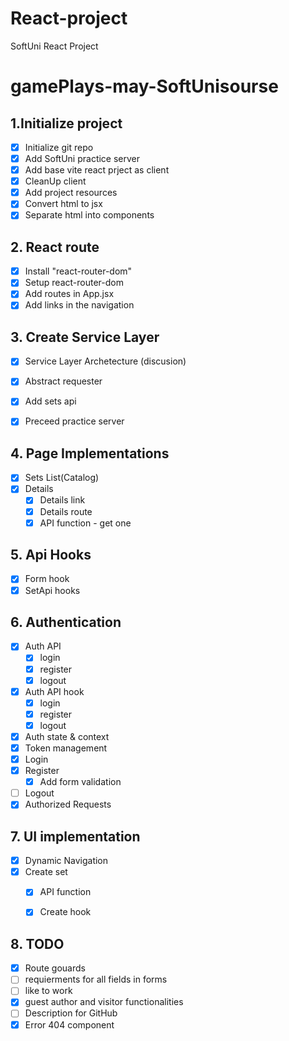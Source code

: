 # React-project
SoftUni React Project


# gamePlays-may-SoftUnisourse

## 1.Initialize project
 - [x] Initialize git repo
 - [x] Add SoftUni practice server
 - [x] Add base vite react prject as client
 - [x] CleanUp client
 - [x] Add project resources
 - [x] Convert html to jsx
 - [x] Separate html into components 

## 2. React route
 - [x] Install "react-router-dom"
 - [x] Setup react-router-dom
 - [x] Add routes in App.jsx
 - [x] Add links in the navigation

## 3. Create Service Layer
- [x] Service Layer Archetecture (discusion)
- [x] Abstract requester
- [x] Add sets api 
- [x] Preceed practice server 
  

## 4. Page Implementations
 - [x] Sets List(Catalog)
 - [x] Details
     - [x] Details link
     - [x] Details route
     - [x] API function - get one

## 5. Api Hooks
 - [x] Form hook
 - [x] SetApi hooks

## 6. Authentication
 - [x] Auth API
      - [x] login
      - [x] register
      - [x] logout
 - [x] Auth API hook
      - [x] login
      - [x] register
      - [x] logout
 - [x] Auth state & context
 - [x] Token management
 - [x] Login
 - [x] Register
      - [x] Add form validation
 - [ ] Logout
 - [x] Authorized Requests
  
  ## 7. UI implementation
 - [x] Dynamic Navigation
 - [x] Create set
     - [x] API function
     - [x] Create hook


  ## 8. TODO
   - [x] Route gouards
   - [ ] requierments for all fields in forms
   - [ ] like to work
   - [x] guest author and visitor functionalities
   - [ ] Description for GitHub
   - [x] Error 404 component